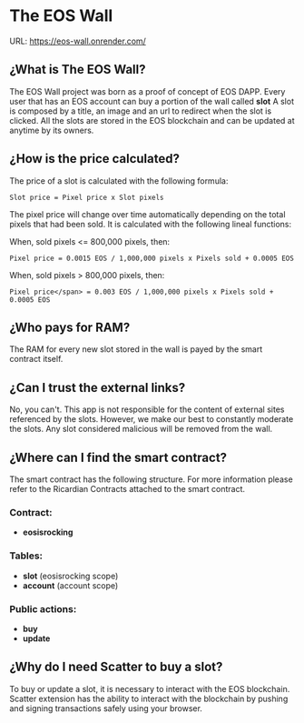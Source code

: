 # The EOS Wall

URL: https://eos-wall.onrender.com/

## ¿What is The EOS Wall?

The EOS Wall project was born as a proof of concept of EOS DAPP.
Every user that has an EOS account can buy a portion of the wall called
**slot** A slot is composed by a title, an image and an url to redirect when the slot is clicked.
All the slots are stored in the EOS blockchain and can be updated at anytime by its owners.


## ¿How is the price calculated?

The price of a slot is calculated with the following formula:

```Slot price = Pixel price x Slot pixels```

The pixel price will change over time automatically depending on the total pixels that had been sold. It is calculated with the following lineal
functions:

When, sold pixels <= 800,000 pixels, then:

```Pixel price = 0.0015 EOS / 1,000,000 pixels x Pixels sold + 0.0005 EOS```

When, sold pixels > 800,000 pixels, then:

```Pixel price</span> = 0.003 EOS / 1,000,000 pixels x Pixels sold + 0.0005 EOS```


## ¿Who pays for RAM?

The RAM for every new slot stored in the wall is payed by the smart contract itself.


## ¿Can I trust the external links?

No, you can't. This app is not responsible for the content of external sites referenced by the slots.
However, we make our best to constantly moderate the slots. Any slot considered malicious will be removed from the wall.


## ¿Where can I find the smart contract?

The smart contract has the following structure. For more information please refer to the Ricardian Contracts
attached to the smart contract.

### Contract: 

* __eosisrocking__

### Tables:  
* __slot__ (eosisrocking scope)
* __account__ (account scope)

### Public actions:
* __buy__
* __update__


## ¿Why do I need Scatter to buy a slot?

To buy or update a slot, it is necessary to interact with the EOS blockchain. Scatter extension has the ability to interact with the blockchain by pushing and signing transactions safely using your browser.
